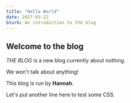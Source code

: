 ```yaml
---
title: "Hello World"
date: 2017-03-22
blurb: An introduction to the blog
---
```


## Welcome to the blog

*THE BLOG* is a new blog currently about nothing.

We won't talk about anything!

This blog is run by **Hannah**.


Let's put another line here to test some CSS.